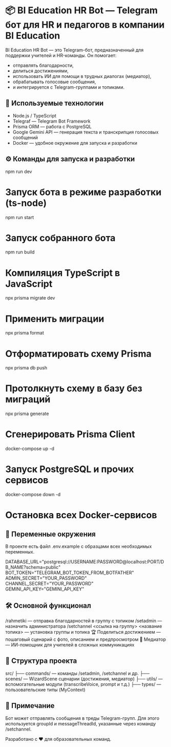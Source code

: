 # 📦 BI Education HR Bot — Telegram бот для HR и педагогов в компании BI Education

BI Education HR Bot — это Telegram-бот, предназначенный для поддержки учителей и HR-команды. Он помогает:
- отправлять благодарности,
- делиться достижениями,
- использовать ИИ для помощи в трудных диалогах (медиатор),
- обрабатывать голосовые сообщения,
- и интегрируется с Telegram-группами и топиками.

## 🧠 Используемые технологии

- Node.js / TypeScript
- Telegraf — Telegram Bot Framework
- Prisma ORM — работа с PostgreSQL
- Google Gemini API — генерация текста и транскрипция голосовых сообщений
- Docker — удобное окружение для запуска и разработки

## ⚙️ Команды для запуска и разработки

npm run dev
# Запуск бота в режиме разработки (ts-node)

npm run start
# Запуск собранного бота

npm run build
# Компиляция TypeScript в JavaScript

npx prisma migrate dev
# Применить миграции

npx prisma format
# Отформатировать схему Prisma

npx prisma db push
# Протолкнуть схему в базу без миграций

npx prisma generate
# Сгенерировать Prisma Client

docker-compose up -d
# Запуск PostgreSQL и прочих сервисов

docker-compose down -d
# Остановка всех Docker-сервисов

## 🔐 Переменные окружения

В проекте есть файл .env.example с образцами всех необходимых переменных.

DATABASE_URL="postgresql://USERNAME:PASSWORD@localhost:PORT/DB_NAME?schema=public"
BOT_TOKEN="TELEGRAM_BOT_TOKEN_FROM_BOTFATHER"
ADMIN_SECRET="YOUR_PASSWORD"
CHANNEL_SECRET="YOUR_PASSWORD"
GEMINI_API_KEY="GEMINI_API_KEY"

## 🛠 Основной функционал

/rahmetiki — отправка благодарностей в группу с топиком
/setadmin <password> — назначить администратора
/setchannel <password> <ссылка на группу> <название топика> — установка группы и топика
🏆 Поделиться достижением — пошаговый сценарий с фото, описанием и предпросмотром
🤖 Медиатор — ИИ-помощник для учителей в сложных коммуникациях

## 📂 Структура проекта

src/
├── commands/           — команды /setadmin, /setchannel и др.
├── scenes/             — WizardScene сценарии (достижения, медиатор)
├── utils/              — вспомогательные модули (transcribeVoice, prompt и т.д.)
├── types/              — пользовательские типы (MyContext)

## 📌 Примечание

Бот может отправлять сообщения в треды Telegram-групп. Для этого используется groupId и messageThreadId, указанные через команду /setchannel.

Разработано с ❤️ для образовательных команд.
